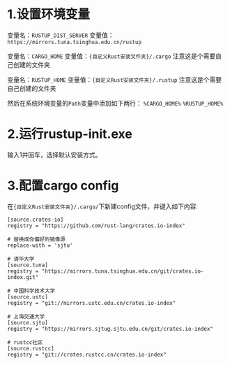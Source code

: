 # 1.设置环境变量
变量名：`RUSTUP_DIST_SERVER`
变量值：`https://mirrors.tuna.tsinghua.edu.cn/rustup`

变量名：`CARGO_HOME`
变量值：`{自定义Rust安装文件夹}/.cargo` 注意这是个需要自己创建的文件夹

变量名：`RUSTUP_HOME`
变量值：`{自定义Rust安装文件夹}/.rustup` 注意这是个需要自己创建的文件夹

然后在系统环境变量的`Path`变量中添加如下两行：
`%CARGO_HOME%`
`%RUSTUP_HOME%`

# 2.运行rustup-init.exe
输入1并回车，选择默认安装方式。

# 3.配置cargo config
在`{自定义Rust安装文件夹}/.cargo/`下新建config文件，并键入如下内容:
```
[source.crates-io]
registry = "https://github.com/rust-lang/crates.io-index"

# 替换成你偏好的镜像源
replace-with = 'sjtu'

# 清华大学
[source.tuna]
registry = "https://mirrors.tuna.tsinghua.edu.cn/git/crates.io-index.git"

# 中国科学技术大学
[source.ustc]
registry = "git://mirrors.ustc.edu.cn/crates.io-index"

# 上海交通大学
[source.sjtu]
registry = "https://mirrors.sjtug.sjtu.edu.cn/git/crates.io-index"

# rustcc社区
[source.rustcc]
registry = "git://crates.rustcc.cn/crates.io-index"
```
